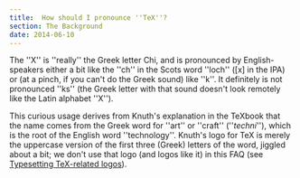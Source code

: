 ```yaml
---
title:  How should I pronounce ''TeX''?
section: The Background
date: 2014-06-10
---
```


The ''X'' is ''really'' the Greek letter 
Chi, and is pronounced by
English-speakers either a bit like the ''ch'' in the Scots word ''loch''
([x] in the IPA) or (at a pinch, if you can't do the Greek sound) like
''k''.  It definitely is not pronounced ''ks'' (the Greek letter with that
sound doesn't look remotely like the Latin alphabet ''X'').

This curious usage derives from Knuth's explanation in the TeXbook
that the name comes from the Greek word for ''art'' or ''craft''
(''_techni_''),
which is the root of the English word ''technology''.  Knuth's logo for TeX is
merely the uppercase version of the first three (Greek) letters of the
word, jiggled about a bit; we don't use that logo (and logos like it)
in this FAQ (see 
[Typesetting TeX-related logos](FAQ-logos.md)).

